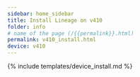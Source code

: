 ```yaml
---
sidebar: home_sidebar
title: Install Lineage on v410
folder: info
# name of the page (/{{permalink}}.html)
permalink: v410_install.html
device: v410
---
```

{% include templates/device_install.md %}
